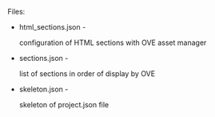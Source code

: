 Files:
<ul>
    <li>html_sections.json - <p>configuration of HTML sections with OVE asset manager</p></li>
    <li>sections.json - <p>list of sections in order of display by OVE</p></li>
    <li>skeleton.json - <p>skeleton of project.json file</p></li>
</ul>